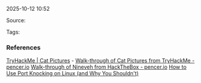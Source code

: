 
2025-10-12 10:52

Source: 

Tags: 






### References
[TryHackMe | Cat Pictures](https://tryhackme.com/room/catpictures) - [Walk-through of Cat Pictures from TryHackMe - pencer.io](https://pencer.io/ctf/ctf-thm-cat-pictures/)
[Walk-through of Nineveh from HackTheBox - pencer.io](https://pencer.io/ctf/ctf-htb-nineveh/)
[How to Use Port Knocking on Linux (and Why You Shouldn't)](https://www.howtogeek.com/442733/how-to-use-port-knocking-on-linux-and-why-you-shouldnt/)